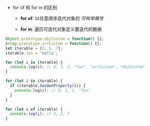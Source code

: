 * for of 和 for in 的区别

    - __for of__: 以任意顺序迭代对象的 *可枚举属性*

    - __for in__: 遍历可迭代对象定义要迭代的数据

```js
Object.prototype.objCustom = function() {};
Array.prototype.arrCustom = function() {};
let iterable = [3, 5, 7];
iterable.foo = 'hello';

for (let i in iterable) {
  console.log(i); // 0, 1, 2, "foo", "arrCustom", "objCustom"
}

for (let i in iterable) {
  if (iterable.hasOwnProperty(i)) {
    console.log(i); // 0, 1, 2, "foo"
  }
}

for (let i of iterable) {
  console.log(i); // 3, 5, 7
}
```